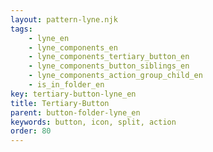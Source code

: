```yaml
---
layout: pattern-lyne.njk
tags: 
    - lyne_en
    - lyne_components_en
    - lyne_components_tertiary_button_en
    - lyne_components_button_siblings_en
    - lyne_components_action_group_child_en
    - is_in_folder_en
key: tertiary-button-lyne_en
title: Tertiary-Button
parent: button-folder-lyne_en
keywords: button, icon, split, action
order: 80
---
```

